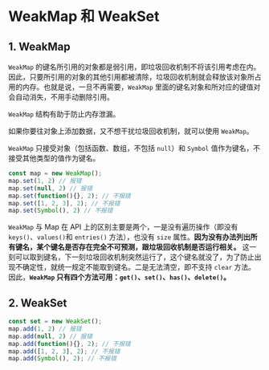 # WeakMap 和 WeakSet

## 1. WeakMap

`WeakMap` 的键名所引用的对象都是弱引用，即垃圾回收机制不将该引用考虑在内。因此，只要所引用的对象的其他引用都被清除，垃圾回收机制就会释放该对象所占用的内存。也就是说，一旦不再需要，`WeakMap` 里面的键名对象和所对应的键值对会自动消失，不用手动删除引用。

`WeakMap` 结构有助于防止内存泄漏。

如果你要往对象上添加数据，又不想干扰垃圾回收机制，就可以使用 `WeakMap`。

`WeakMap` 只接受对象（包括函数、数组，不包括 `null`）和 `Symbol` 值作为键名，不接受其他类型的值作为键名。

```javascript
const map = new WeakMap();
map.set(1, 2) // 报错
map.set(null, 2) // 报错
map.set(function(){}, 2); // 不报错
map.set([1, 2, 3], 2); // 不报错
map.set(Symbol(), 2) // 不报错
```

`WeakMap` 与 Map 在 API 上的区别主要是两个，一是没有遍历操作（即没有 `keys()`、`values()`和 `entries()` 方法），也没有 `size` 属性。**因为没有办法列出所有键名，某个键名是否存在完全不可预测，跟垃圾回收机制是否运行相关。** 这一刻可以取到键名，下一刻垃圾回收机制突然运行了，这个键名就没了，为了防止出现不确定性，就统一规定不能取到键名。二是无法清空，即不支持 `clear` 方法。因此，**`WeakMap` 只有四个方法可用：`get()`、`set()`、`has()`、`delete()`。**

## 2. WeakSet

```javascript
const set = new WeakSet();
map.add(1, 2) // 报错
map.add(null, 2) // 报错
map.add(function(){}, 2); // 不报错
map.add([1, 2, 3], 2); // 不报错
map.add(Symbol(), 2); // 不报错
```
